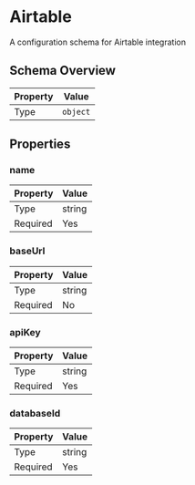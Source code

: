 # Airtable

A configuration schema for Airtable integration

## Schema Overview

| Property | Value |
|----------|-------|
| Type | `object` |

## Properties

### name

| Property | Value |
|----------|-------|
| Type | string |
| Required | Yes |

### baseUrl

| Property | Value |
|----------|-------|
| Type | string |
| Required | No |

### apiKey

| Property | Value |
|----------|-------|
| Type | string |
| Required | Yes |

### databaseId

| Property | Value |
|----------|-------|
| Type | string |
| Required | Yes |

